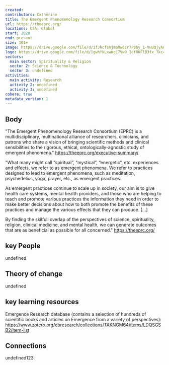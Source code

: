 ```yaml
---
created:
contributors: Catherine
title: The Emergent Phenomenology Research Consortium
url: https://theeprc.org/
locations: USA; Global
start: 2020
end: present
size: 101+
image: https://drive.google.com/file/d/1fJhcfsmjmaMw6sr7P8by_1-VHUQjyAAy/view?usp=drive_link
logo: https://drive.google.com/file/d/1gwhYkLxwWcL7Vw9_IefRKFlB3fx_7kc4/view?usp=drive_link
sectors:
  main sector: Spirituality & Religion
  sector 2: Science & Technology
  sector 3: undefined
activities: 
  main activity: Research
  activity 2: undefined
  activity 3: undefined
cohere: true
metadata_version: 1
---
```



## Body

"The Emergent Phenomenology Research Consortium (EPRC) is a multidisciplinary, multinational alliance of researchers, clinicians, and patrons who share a vision of bringing scientific methods and clinical sensibilities to the rigorous, ethical, ontologically-agnostic study of emergent phenomena."
https://theeprc.org/executive-summary/ 

"What many might call “spiritual”, “mystical”, “energetic”, etc. experiences and effects, we refer to as emergent phenomena. We refer to practices designed to lead to emergent phenomena, such as meditation, psychedelics, yoga, prayer, etc., as emergent practices.

As emergent practices continue to scale up in society, our aim is to give health care systems, mental health providers, and those who are helping to teach and promote various practices the information they need in order to make better decisions about how to both promote the benefits of these practices and manage the various effects that they can produce. [...]

By finding the skilfull overlap of the perspectives of science, spirituality, religion, clinical medicine, and mental health, we can generate outcomes that are as beneficial as possible for all concerned."
https://theeprc.org/

## key People

undefined

## Theory of change

undefined

## key learning resources

Emergence Research database (contains a selection of hundreds of scientific books and articles on Emergence from a variety of perspectives): https://www.zotero.org/ebresearch/collections/TAKNGM64/items/LDQSGSB2/item-list 

## Connections

undefined123

